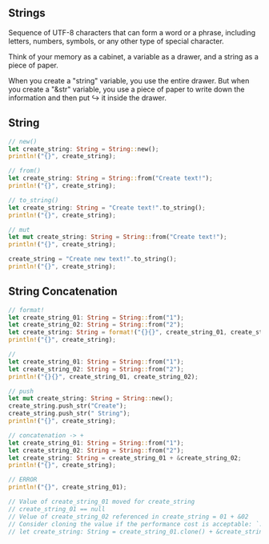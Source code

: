  ## Strings

 Sequence of UTF-8 characters that can form a word or a phrase, including letters, numbers, symbols, or any other type of special character.

 Think of your memory as a cabinet, a variable as a drawer, and a string as a piece of paper.

 When you create a "string" variable, you use the entire drawer. But when you create a "&str" variable, you use a piece of paper to write down the information and then put
 ↪ it inside the drawer.

 ## String

 ```rust
 // new()
 let create_string: String = String::new();
 println!("{}", create_string);

 // from()
 let create_string: String = String::from("Create text!");
 println!("{}", create_string);

 // to_string()
 let create_string: String = "Create text!".to_string();
 println!("{}", create_string);

 // mut
 let mut create_string: String = String::from("Create text!");
 println!("{}", create_string);

 create_string = "Create new text!".to_string();
 println!("{}", create_string);
 ```

 ## String Concatenation

 ```rust
 // format!
 let create_string_01: String = String::from("1");
 let create_string_02: String = String::from("2");
 let create_string: String = format!("{}{}", create_string_01, create_string_02);
 println!("{}", create_string);

 //
 let create_string_01: String = String::from("1");
 let create_string_02: String = String::from("2");
 println!("{}{}", create_string_01, create_string_02);

 // push
 let mut create_string: String = String::new();
 create_string.push_str("Create");
 create_string.push_str(" String");
 println!("{}", create_string);

 // concatenation -> +
 let create_string_01: String = String::from("1");
 let create_string_02: String = String::from("2");
 let create_string: String = create_string_01 + &create_string_02;
 println!("{}", create_string);

 // ERROR
 println!("{}", create_string_01);

 // Value of create_string_01 moved for create_string
 // create_string_01 == null
 // Velue of create_string_02 referenced in create_string = 01 + &02
 // Consider cloning the value if the performance cost is acceptable: `.clone()`
 // let create_string: String = create_string_01.clone() + &create_string_02;
  ```
